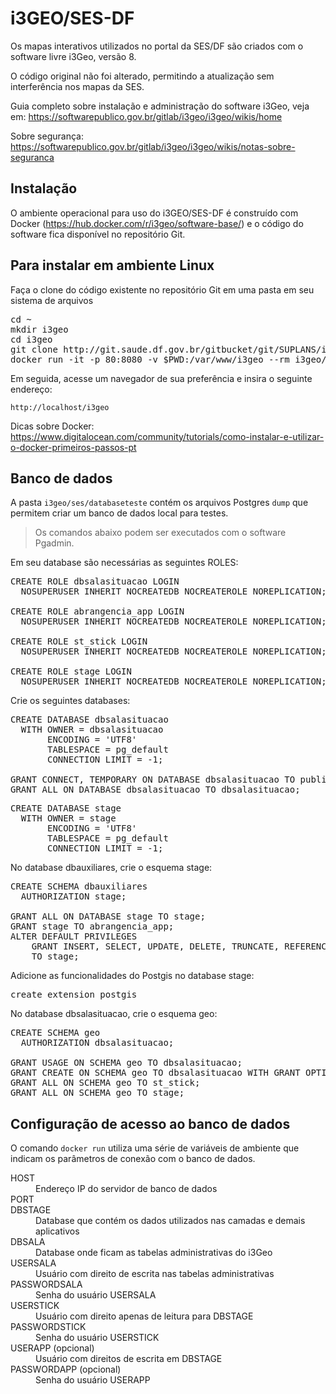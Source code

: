 # i3GEO/SES-DF

Os mapas interativos utilizados no portal da SES/DF são criados com o software livre i3Geo, versão 8.

O código original não foi alterado, permitindo a atualização sem interferência nos mapas da SES.

Guia completo sobre instalação e administração do software i3Geo, veja em: https://softwarepublico.gov.br/gitlab/i3geo/i3geo/wikis/home

Sobre segurança: https://softwarepublico.gov.br/gitlab/i3geo/i3geo/wikis/notas-sobre-seguranca

## Instalação

O ambiente operacional para uso do i3GEO/SES-DF é construído com Docker (https://hub.docker.com/r/i3geo/software-base/) e o código do software fica disponível no repositório Git.

## Para instalar em ambiente Linux

Faça o clone do código existente no repositório Git em uma pasta em seu sistema de arquivos

<pre>
cd ~
mkdir i3geo
cd i3geo
git clone http://git.saude.df.gov.br/gitbucket/git/SUPLANS/i3geo.git .
docker run -it -p 80:8080 -v $PWD:/var/www/i3geo --rm i3geo/software-base
</pre>

Em seguida, acesse um navegador de sua preferência e insira o seguinte endereço:

`http://localhost/i3geo`

Dicas sobre Docker: https://www.digitalocean.com/community/tutorials/como-instalar-e-utilizar-o-docker-primeiros-passos-pt

## Banco de dados

A pasta `i3geo/ses/databaseteste` contém os arquivos Postgres `dump` que permitem criar um banco de dados local para testes.

> Os comandos abaixo podem ser executados com o software Pgadmin.

Em seu database são necessárias as seguintes ROLES:

<pre>
CREATE ROLE dbsalasituacao LOGIN
  NOSUPERUSER INHERIT NOCREATEDB NOCREATEROLE NOREPLICATION;

CREATE ROLE abrangencia_app LOGIN
  NOSUPERUSER INHERIT NOCREATEDB NOCREATEROLE NOREPLICATION;

CREATE ROLE st_stick LOGIN
  NOSUPERUSER INHERIT NOCREATEDB NOCREATEROLE NOREPLICATION;

CREATE ROLE stage LOGIN
  NOSUPERUSER INHERIT NOCREATEDB NOCREATEROLE NOREPLICATION;
</pre>

Crie os seguintes databases:

<pre>
CREATE DATABASE dbsalasituacao
  WITH OWNER = dbsalasituacao
       ENCODING = 'UTF8'
       TABLESPACE = pg_default
       CONNECTION LIMIT = -1;

GRANT CONNECT, TEMPORARY ON DATABASE dbsalasituacao TO public;
GRANT ALL ON DATABASE dbsalasituacao TO dbsalasituacao;
</pre>

<pre>
CREATE DATABASE stage
  WITH OWNER = stage
       ENCODING = 'UTF8'
       TABLESPACE = pg_default
       CONNECTION LIMIT = -1;
</pre>

No database dbauxiliares, crie o esquema stage:

<pre>
CREATE SCHEMA dbauxiliares
  AUTHORIZATION stage;

GRANT ALL ON DATABASE stage TO stage;
GRANT stage TO abrangencia_app;
ALTER DEFAULT PRIVILEGES
    GRANT INSERT, SELECT, UPDATE, DELETE, TRUNCATE, REFERENCES, TRIGGER ON TABLES
    TO stage;
</pre>

Adicione as funcionalidades do Postgis no database stage:

<pre>
create extension postgis
</pre>

No database dbsalasituacao, crie o esquema geo:

<pre>
CREATE SCHEMA geo
  AUTHORIZATION dbsalasituacao;

GRANT USAGE ON SCHEMA geo TO dbsalasituacao;
GRANT CREATE ON SCHEMA geo TO dbsalasituacao WITH GRANT OPTION;
GRANT ALL ON SCHEMA geo TO st_stick;
GRANT ALL ON SCHEMA geo TO stage;
</pre>

## Configuração de acesso ao banco de dados

O comando `docker run` utiliza uma série de variáveis de ambiente que indicam os parâmetros de conexão com o banco de dados.

<dl>
  <dt>HOST</dt>
  <dd>Endereço IP do servidor de banco de dados</dd>

  <dt>PORT</dt>

  <dt>DBSTAGE</dt>
  <dd>Database que contém os dados utilizados nas camadas e demais aplicativos</dd>

  <dt>DBSALA</dt>
  <dd>Database onde ficam as tabelas administrativas do i3Geo</dd>

  <dt>USERSALA</dt>
  <dd>Usuário com direito de escrita nas tabelas administrativas</dd>

  <dt>PASSWORDSALA</dt>
  <dd>Senha do usuário USERSALA</dd>

  <dt>USERSTICK</dt>
  <dd>Usuário com direito apenas de leitura para DBSTAGE</dd>

  <dt>PASSWORDSTICK</dt>
  <dd>Senha do usuário USERSTICK</dd>

  <dt>USERAPP (opcional)</dt>
  <dd>Usuário com direitos de escrita em DBSTAGE</dd>

  <dt>PASSWORDAPP (opcional)</dt>
  <dd>Senha do usuário USERAPP</dd>
</dl>